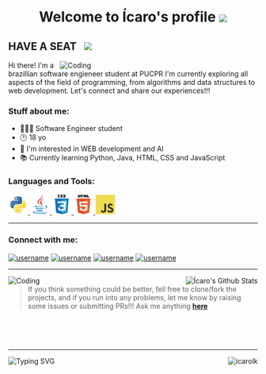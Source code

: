 <div align="center">
<h1>Welcome to Ícaro's profile <img src="https://em-content.zobj.net/source/noto-emoji-animations/344/waving-hand_light-skin-tone_1f44b-1f3fb_1f3fb.gif" width="30" 
<p align="center">
                       
</h2>
  
  
  

</div>




<div align="left">
<h2>HAVE A SEAT⠀<img src="https://em-content.zobj.net/source/microsoft-teams/337/clinking-glasses_1f942.png" width="30" </h2>
</div>

<img align="right" alt="Coding" width="400" src="https://uploads-ssl.webflow.com/61a8ba1505a38d795044d7de/61aae1b7a4ba59ee6d39af82_scroll-coding.gif">

Hi there! I'm a brazillian software engieneer student at PUCPR
I'm currently exploring all aspects of the field of programming, from algorithms and data structures to web development. Let's connect and share our experiences!!! <br>

<h3 align="left">Stuff about me:</h3>

- 👨🏻‍🎓 Software Engineer student
- 🕑 18 yo
- 💭 I'm interested in WEB development and AI
- 📚 Currently learning Python, Java, HTML, CSS and JavaScript


<h3 align="left">Languages and Tools:</h3>
<p align="left"> <a href="https://www.python.org" target="_blank" rel="noreferrer"> <img src="https://raw.githubusercontent.com/devicons/devicon/master/icons/python/python-original.svg" alt="python" width="40" height="40"/> </a> 
<a href="https://www.java.com" target="_blank" rel="noreferrer"> <img src="https://raw.githubusercontent.com/devicons/devicon/master/icons/java/java-original.svg" alt="java" width="40" height="40"/> </a> 
<a href="https://www.w3schools.com/css/" target="_blank" rel="noreferrer"> <img src="https://raw.githubusercontent.com/devicons/devicon/master/icons/css3/css3-original-wordmark.svg" alt="css3" width="40" height="40"/> </a> 
<a href="https://www.w3.org/html/" target="_blank" rel="noreferrer"> <img src="https://raw.githubusercontent.com/devicons/devicon/master/icons/html5/html5-original-wordmark.svg" alt="html5" width="40" height="40"/> </a> 
<a href="https://developer.mozilla.org/en-US/docs/Web/JavaScript" target="_blank" rel="noreferrer"> <img src="https://raw.githubusercontent.com/devicons/devicon/master/icons/javascript/javascript-original.svg" alt="javascript" width="40" height="40"/> </a> </p>
<hr />


<h3 align="left">Connect with me:</h3>
<p align="left">
<a href="https://www.linkedin.com/in/%C3%ADcaro-kuchanovicz-333820272/" target="blank"><img align="center" src="https://raw.githubusercontent.com/rahuldkjain/github-profile-readme-generator/master/src/images/icons/Social/linked-in-alt.svg" alt="username" height="30" width="40" /></a>
<a href="https://twitter.com/icaro_lk" target="blank"><img align="center" src="https://raw.githubusercontent.com/rahuldkjain/github-profile-readme-generator/master/src/images/icons/Social/twitter.svg" alt="username" height="30" width="40" /></a>
<a href="https://wa.me/5541988133200" target="blank"><img align="center" src="https://upload.wikimedia.org/wikipedia/commons/thumb/6/6b/WhatsApp.svg/640px-WhatsApp.svg.png" alt="username" width="40" /></a>
<a href="https://t.me/Icaro_Kuchanovicz" target="blank"><img align="center" src="https://logodownload.org/wp-content/uploads/2017/11/telegram-logo-8.png" alt="username" width="30" /></a>
</p>
  </div>
<hr />

  
<img align="right" src="https://github-readme-stats.vercel.app/api?username=icaroLK&show_icons=true&bg_color=00000000" alt="Ícaro's Github Stats">


<img align="left" alt="Coding" width="150" src="https://backstage.io/animations/backstage-techdocs-icon-1.gif">

>  <br>If you think something could be better, fell free to clone/fork the projects, and if you run into any problems, let me know by raising some issues or submitting PRs!!! Ask me anything <a href="https://github.com/icaroLK/icaroLK/issues/new"><b>here</b></a><br>
  
  
<br>
<br>
<br>


<hr />
<img align="left" src="https://readme-typing-svg.demolab.com?font=Fira+Code&pause=2000&color=2E81EC&width=530&lines=%2F%2FEnjoy+the+show!;%2F%2FFell+free+to+come+back+always!;%2F%2FDon't+miss+out+on+my+updates!+Follow+me 😀" alt="Typing SVG" /></a>
<p align="right"> <img src="https://komarev.com/ghpvc/?username=icarolk&label=Profile_views&color=007dae&style=flat" alt="icarolk" /> </p>


